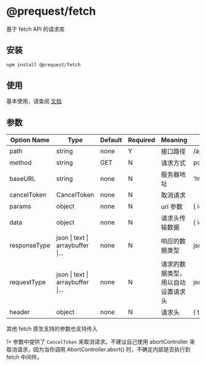 # @prequest/fetch

基于 fetch API 的请求库

## 安装

```bash
npm install @prequest/fetch
```

## 使用

基本使用，请查阅 [文档](/usage?id=%e5%bc%80%e7%ae%b1%e5%8d%b3%e7%94%a8)

## 参数

| Option Name  | Type                              | Default | Required | Meaning                            | Example                 |
| ------------ | --------------------------------- | ------- | -------- | ---------------------------------- | ----------------------- |
| path         | string                            | none    | Y        | 接口路径                           | /api                    |
| method       | string                            | GET     | N        | 请求方式                           | post                    |
| baseURL      | string                            | none    | N        | 服务器地址                         | 'http://localhost:3000' |
| cancelToken  | CancelToken                       | none    | N        | 取消请求                           |                         |
| params       | object                            | none    | N        | url 参数                           | { id: 10}               |
| data         | object                            | none    | N        | 请求头传输数据                     | { id: 10}               |
| responseType | json \| text \| arraybuffer \|... | none    | N        | 响应的数据类型                     | json                    |
| requestType  | json \| text \| arraybuffer \|... | none    | N        | 请求的数据类型，用以自动设置请求头 | json                    |
| header       | object                            | none    | N        | 请求头                             | { token: 'aaaaa'}       |

其他 fetch 原生支持的参数也支持传入

!> 参数中提供了 `CancelToken` 来取消请求。不建议自己使用 abortController 来取消请求，因为当你调用 AbortController.abort() 时，不确定内部是否执行到 fetch 中间件。
